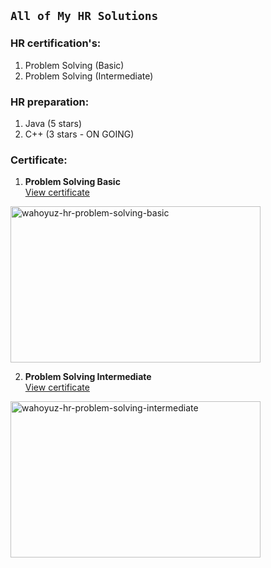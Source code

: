 ## **`All of My HR Solutions`**
### HR certification's:
1. Problem Solving (Basic)
2. Problem Solving (Intermediate)

### HR preparation:
1. Java (5 stars)
2. C++ (3 stars - ON GOING)

### Certificate:
1. **Problem Solving Basic**\
[View certificate](https://www.hackerrank.com/certificates/d7e426e38956?test_finished=true)
<img src="https://github.com/wahoyuz/HackerRank/blob/main/problem-solving-basic/certificate.png" alt="wahoyuz-hr-problem-solving-basic" width="400" height="250">

2. **Problem Solving Intermediate**\
[View certificate](https://www.hackerrank.com/certificates/5a7fc140cea2)
<img src="https://github.com/wahoyuz/HackerRank/blob/main/problem-solving-intermediate/certificate.png" alt="wahoyuz-hr-problem-solving-intermediate" width="400" height="250">

